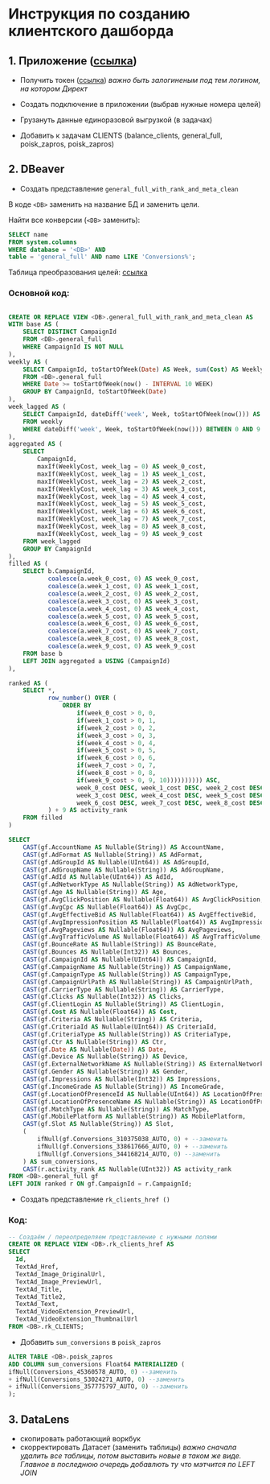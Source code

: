 # Инструкция по созданию клиентского дашборда

## 1. Приложение ([ссылка](http://77.91.122.214))

- Получить токен ([ссылка](https://oauth.yandex.ru/authorize?response_type=token&client_id=db0084b785964e89908f2b32e246f1de))
*важно быть залогиненым под тем логином, на котором Директ*

- Создать подключение в приложении (выбрав нужные номера целей)
- Грузануть данные единоразовой выгрузкой (в задачах)
- Добавить к задачам CLIENTS (balance_clients, general_full, poisk_zapros, poisk_zapros)

## 2. DBeaver

- Создать представление `general_full_with_rank_and_meta_clean`

В коде `<DB>` заменить на название БД и заменить цели.

Найти все конверсии (`<DB>` заменить):

```sql
SELECT name
FROM system.columns
WHERE database = '<DB>' AND
table = 'general_full' AND name LIKE 'Conversions%';
```

Таблица преобразования целей: [ссылка](https://docs.google.com/spreadsheets/d/1SvNoSatRwc5pO7gxRiU-9mfSsuGpwC3molNbAR7xlYA/edit?usp=sharing)

### Основной код:

```sql

CREATE OR REPLACE VIEW <DB>.general_full_with_rank_and_meta_clean AS
WITH base AS (
    SELECT DISTINCT CampaignId
    FROM <DB>.general_full
    WHERE CampaignId IS NOT NULL
),
weekly AS (
    SELECT CampaignId, toStartOfWeek(Date) AS Week, sum(Cost) AS WeeklyCost
    FROM <DB>.general_full
    WHERE Date >= toStartOfWeek(now() - INTERVAL 10 WEEK)
    GROUP BY CampaignId, toStartOfWeek(Date)
),
week_lagged AS (
    SELECT CampaignId, dateDiff('week', Week, toStartOfWeek(now())) AS week_lag, WeeklyCost
    FROM weekly
    WHERE dateDiff('week', Week, toStartOfWeek(now())) BETWEEN 0 AND 9
),
aggregated AS (
    SELECT
        CampaignId,
        maxIf(WeeklyCost, week_lag = 0) AS week_0_cost,
        maxIf(WeeklyCost, week_lag = 1) AS week_1_cost,
        maxIf(WeeklyCost, week_lag = 2) AS week_2_cost,
        maxIf(WeeklyCost, week_lag = 3) AS week_3_cost,
        maxIf(WeeklyCost, week_lag = 4) AS week_4_cost,
        maxIf(WeeklyCost, week_lag = 5) AS week_5_cost,
        maxIf(WeeklyCost, week_lag = 6) AS week_6_cost,
        maxIf(WeeklyCost, week_lag = 7) AS week_7_cost,
        maxIf(WeeklyCost, week_lag = 8) AS week_8_cost,
        maxIf(WeeklyCost, week_lag = 9) AS week_9_cost
    FROM week_lagged
    GROUP BY CampaignId
),
filled AS (
    SELECT b.CampaignId,
           coalesce(a.week_0_cost, 0) AS week_0_cost,
           coalesce(a.week_1_cost, 0) AS week_1_cost,
           coalesce(a.week_2_cost, 0) AS week_2_cost,
           coalesce(a.week_3_cost, 0) AS week_3_cost,
           coalesce(a.week_4_cost, 0) AS week_4_cost,
           coalesce(a.week_5_cost, 0) AS week_5_cost,
           coalesce(a.week_6_cost, 0) AS week_6_cost,
           coalesce(a.week_7_cost, 0) AS week_7_cost,
           coalesce(a.week_8_cost, 0) AS week_8_cost,
           coalesce(a.week_9_cost, 0) AS week_9_cost
    FROM base b
    LEFT JOIN aggregated a USING (CampaignId)
),

ranked AS (
    SELECT *,
           row_number() OVER (
               ORDER BY
                   if(week_0_cost > 0, 0,
                   if(week_1_cost > 0, 1,
                   if(week_2_cost > 0, 2,
                   if(week_3_cost > 0, 3,
                   if(week_4_cost > 0, 4,
                   if(week_5_cost > 0, 5,
                   if(week_6_cost > 0, 6,
                   if(week_7_cost > 0, 7,
                   if(week_8_cost > 0, 8,
                   if(week_9_cost > 0, 9, 10)))))))))) ASC,
                   week_0_cost DESC, week_1_cost DESC, week_2_cost DESC,
                   week_3_cost DESC, week_4_cost DESC, week_5_cost DESC,
                   week_6_cost DESC, week_7_cost DESC, week_8_cost DESC, week_9_cost DESC
           ) + 9 AS activity_rank
    FROM filled
)

SELECT
    CAST(gf.AccountName AS Nullable(String)) AS AccountName,
    CAST(gf.AdFormat AS Nullable(String)) AS AdFormat,
    CAST(gf.AdGroupId AS Nullable(UInt64)) AS AdGroupId,
    CAST(gf.AdGroupName AS Nullable(String)) AS AdGroupName,
    CAST(gf.AdId AS Nullable(UInt64)) AS AdId,
    CAST(gf.AdNetworkType AS Nullable(String)) AS AdNetworkType,
    CAST(gf.Age AS Nullable(String)) AS Age,
    CAST(gf.AvgClickPosition AS Nullable(Float64)) AS AvgClickPosition,
    CAST(gf.AvgCpc AS Nullable(Float64)) AS AvgCpc,
    CAST(gf.AvgEffectiveBid AS Nullable(Float64)) AS AvgEffectiveBid,
    CAST(gf.AvgImpressionPosition AS Nullable(Float64)) AS AvgImpressionPosition,
    CAST(gf.AvgPageviews AS Nullable(Float64)) AS AvgPageviews,
    CAST(gf.AvgTrafficVolume AS Nullable(Float64)) AS AvgTrafficVolume,
    CAST(gf.BounceRate AS Nullable(String)) AS BounceRate,
    CAST(gf.Bounces AS Nullable(Int32)) AS Bounces,
    CAST(gf.CampaignId AS Nullable(UInt64)) AS CampaignId,
    CAST(gf.CampaignName AS Nullable(String)) AS CampaignName,
    CAST(gf.CampaignType AS Nullable(String)) AS CampaignType,
    CAST(gf.CampaignUrlPath AS Nullable(String)) AS CampaignUrlPath,
    CAST(gf.CarrierType AS Nullable(String)) AS CarrierType,
    CAST(gf.Clicks AS Nullable(Int32)) AS Clicks,
    CAST(gf.ClientLogin AS Nullable(String)) AS ClientLogin,
    CAST(gf.Cost AS Nullable(Float64)) AS Cost,
    CAST(gf.Criteria AS Nullable(String)) AS Criteria,
    CAST(gf.CriteriaId AS Nullable(UInt64)) AS CriteriaId,
    CAST(gf.CriteriaType AS Nullable(String)) AS CriteriaType,
    CAST(gf.Ctr AS Nullable(String)) AS Ctr,
    CAST(gf.Date AS Nullable(Date)) AS Date,
    CAST(gf.Device AS Nullable(String)) AS Device,
    CAST(gf.ExternalNetworkName AS Nullable(String)) AS ExternalNetworkName,
    CAST(gf.Gender AS Nullable(String)) AS Gender,
    CAST(gf.Impressions AS Nullable(Int32)) AS Impressions,
    CAST(gf.IncomeGrade AS Nullable(String)) AS IncomeGrade,
    CAST(gf.LocationOfPresenceId AS Nullable(UInt64)) AS LocationOfPresenceId,
    CAST(gf.LocationOfPresenceName AS Nullable(String)) AS LocationOfPresenceName,
    CAST(gf.MatchType AS Nullable(String)) AS MatchType,
    CAST(gf.MobilePlatform AS Nullable(String)) AS MobilePlatform,
    CAST(gf.Slot AS Nullable(String)) AS Slot,
    (
        ifNull(gf.Conversions_310375038_AUTO, 0) + --заменить
        ifNull(gf.Conversions_338617666_AUTO, 0) + --заменить
        ifNull(gf.Conversions_344168214_AUTO, 0) --заменить
    ) AS sum_conversions,
    CAST(r.activity_rank AS Nullable(UInt32)) AS activity_rank
FROM <DB>.general_full gf
LEFT JOIN ranked r ON gf.CampaignId = r.CampaignId;
```

- Создать представление `rk_clients_href ()`

### Код:

```sql
-- Создаём / переопределяем представление с нужными полями
CREATE OR REPLACE VIEW <DB>.rk_clients_href AS
SELECT
  Id,
  TextAd_Href,
  TextAd_Image_OriginalUrl,
  TextAd_Image_PreviewUrl,
  TextAd_Title,
  TextAd_Title2,
  TextAd_Text,
  TextAd_VideoExtension_PreviewUrl,
  TextAd_VideoExtension_ThumbnailUrl
FROM <DB>.rk_CLIENTS;
```
- Добавить `sum_conversions` в `poisk_zapros`

```sql
ALTER TABLE <DB>.poisk_zapros 
ADD COLUMN sum_conversions Float64 MATERIALIZED (
ifNull(Conversions_45360578_AUTO, 0) --заменить
+ ifNull(Conversions_53024271_AUTO, 0) --заменить
+ ifNull(Conversions_357775797_AUTO, 0) --заменить
);
```

## 3. DataLens

- скопировать работающий воркбук
- скорректировать Датасет (заменить таблицы)
  *важно сначала удалить все таблицы, потом выставить новые в таком же виде. Главное в последнюю очередь добавлють ту что мэтчится по LEFT JOIN*
  
